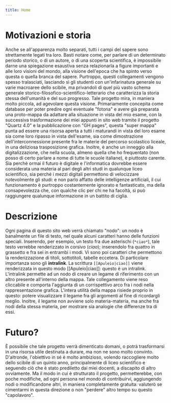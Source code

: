 ```yaml
---
title: Home
---
```

# Motivazioni e storia
Anche se all'apparenza molto separati, tutti i campi del sapere sono strettamente legati tra loro. Basti notare come, per parlare di un determinato periodo storico, o di un autore, o di una scoperta scientifica, è impossibile darne una spiegazione esaustiva senza relazionarla a figure importanti e alle loro visioni del mondo, alla visione dell'epoca che ha spinto verso questa o quella branca del sapere.
Purtroppo, questi collegamenti vengono spesso tralasciati, lasciando sì gli studenti con un'infarinatura generale su varie macroaree dello scibile, ma privandoli di quel più vasto schema generale storico-filosofico-scientifico-letterario che caratterizza la storia stessa dell'umanità e del suo progresso.
Tale progetto mira, in maniera molto piccola, ad agevolare questa visione.
Primariamente concepita come database per poter predire ogni eventuale "fotona" e avere già preparata una proto-mappa da adattare alla situazione in vista del mio esame, con la successiva trasformazione dei miei appunti in sito web tramite il progetto "Quartz 4.0" e la pubblicazione con "GH pages", questa "super mappa" punta ad essere una risorsa aperta a tutti i maturandi in vista del loro esame sia come loro ripasso in vista dell'esame, sia come dimostrazione dell'interconnessione presente fra le materie del percorso scolastico liceale, in una deliziosa trasposizione grafica.
Inoltre, è anche un inneggio alla digitalizzazione, che nella scuola, almeno quella che ho frequentato (non posso di certo parlare a nome di tutte le scuole italiane), è piuttosto carente. Sia perché ormai il futuro è digitale e l'informatica dovrebbe essere considerata una materia al pari degli altri studi in qualunque liceo scientifico, sia perché i mezzi digitali permettono di velocizzare notevolmente gli studi: e non parlo affatto delle intelligenze artificiali, il cui funzionamento è purtroppo costantemente ignorato e fantasticato, ma della consapevolezza che, con qualche clic per chi ne ha facoltà, si può raggiungere qualunque informazione in un battito di ciglia.
# Descrizione
Ogni pagina di questo sito web verrà chiamato "nodo": un nodo è banalmente un file di testo, nel quale alcuni caratteri hanno delle funzioni speciali. Inserendo, per esempio, un testo fra due asterischi (`*ciao*`), tale testo verrebbe renderizzato in corsivo (*ciao*); inserendolo fra quattro in grassetto e fra sei in entrambi i modi. Vi sono poi caratteri che permettono la renderizzazione di titoli, sottotitoli, tabelle eccetera. Di particolare importanza sono gli **intralink**.
La scrittura `[[Apuleio|ciao]]` viene renderizzata in questo modo [[Apuleio|ciao]]: questo è un intralink. L'intralink permette ad un nodo di creare un legame di riferimento con un altro presente all'interno della mappa. Tale collegamento viene reso cliccabile e comporta l'aggiunta di un corrispettivo arco fra i nodi nella rappresentazione grafica.
L'intera utilità della mappa risiede proprio in questo: potere visualizzare il legame fra gli argomenti al fine di ricordargli meglio. Inoltre, il legame non avviene solo materia-materia, ma anche fra nodi della stessa materia, per mostrare sia analogie che differenze tra di essi.
# Futuro?
È possibile che tale progetto verrà dimenticato domani, o potrà trasformarsi in una risorsa utile destinata a durare, ma non ne sono molto convinto. D'altronde, l'obiettivo in sé è molto ambizioso, volendo raccogliere molto dello scibile di un quinto anno, principalmente di liceo scientifico e seguendo ciò che è stato prediletto dai miei docenti, a discapito di altro ovviamente. Ma il modo in cui è strutturato il progetto, permetterebbe, con poche modifiche, ad ogni persona nel mondo di contribuirvi, aggiungendo nodi o modificandone altri, in maniera completamente gratuita: valuterò se cimentarmi in questa direzione o non "perdere" altro tempo su questo "capolavoro".